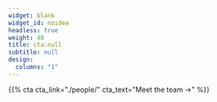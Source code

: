 ```yaml
---
widget: blank
widget_id: noidea
headless: true
weight: 40
title: cta:null
subtitle: null
design:
  columns: "1"
---
```


{{% cta cta_link="./people/" cta_text="Meet the team →" %}}
